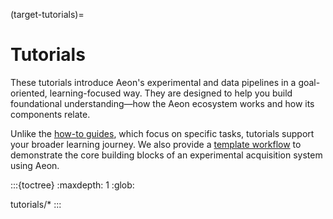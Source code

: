(target-tutorials)=
# Tutorials
These tutorials introduce Aeon's experimental and data pipelines in a goal-oriented, learning-focused way.
They are designed to help you build foundational understanding&mdash;how the Aeon ecosystem works and how its components relate.

Unlike the [how-to guides](target-how-to), which focus on specific tasks, tutorials support your broader learning journey.
We also provide a [template workflow](aeon-template-github:) to demonstrate the core building blocks of an experimental acquisition system using Aeon.

:::{toctree}
:maxdepth: 1
:glob:

tutorials/*
:::